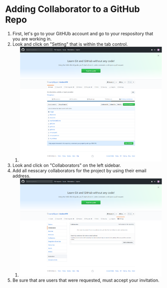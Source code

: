 # Adding  Collaborator to a GitHub Repo
1. First, let's go to your GitHUb account and go to your respository that you are working in.
2. Look and click on "Setting" that is within the tab control.
	1. ![GitHub Logo](/images/Image20.png)
3. Look and click on "Collaborators" on the left sidebar.
4. Add all nesscary collaborators for the project by using their email address.
	1. ![GitHub Logo](/images/Image21.png)
5. Be sure that are users that were requested, must accept your invitation.
